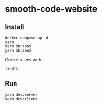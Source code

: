 # smooth-code-website

## Install

```
docker-compose up -d
yarn
yarn db:load
yarn db:seed
```

Create a .env with:

```sh
TZ=utc
```

## Run

```
yarn dev:server
yarn dev:client
```
